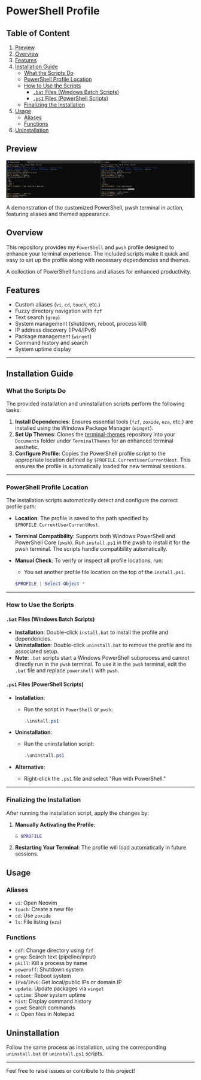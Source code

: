 # PowerShell Profile

## Table of Content

1. [Preview](#preview)
2. [Overview](#overview)
3. [Features](#features)
4. [Installation Guide](#installation-guide)
   - [What the Scripts Do](#what-the-scripts-do)
   - [PowerShell Profile Location](#powershell-profile-location)
   - [How to Use the Scripts](#how-to-use-the-scripts)
     - [`.bat` Files (Windows Batch Scripts)](#bat-files-windows-batch-scripts)
     - [`.ps1` Files (PowerShell Scripts)](#ps1-files-powershell-scripts)
   - [Finalizing the Installation](#finalizing-the-installation)
5. [Usage](#usage)
   - [Aliases](#aliases)
   - [Functions](#functions)
6. [Uninstallation](#uninstallation)

## Preview

![Preview](preview.png)

A demonstration of the customized PowerShell, pwsh terminal in action, featuring aliases and themed appearance.

## Overview

This repository provides my `PowerShell` and `pwsh` profile designed to enhance your terminal experience. The included scripts make it quick and easy to set up the profile along with necessary dependencies and themes.

A collection of PowerShell functions and aliases for enhanced productivity.

## Features

- Custom aliases (`vi`, `cd`, `touch`, etc.)
- Fuzzy directory navigation with `fzf`
- Text search (`grep`)
- System management (shutdown, reboot, process kill)
- IP address discovery (IPv4/IPv6)
- Package management (`winget`)
- Command history and search
- System uptime display

---

## Installation Guide

### What the Scripts Do

The provided installation and uninstallation scripts perform the following tasks:

1. **Install Dependencies**: Ensures essential tools (`fzf`, `zoxide`, `eza`, etc.) are installed using the Windows Package Manager (`winget`).
2. **Set Up Themes**: Clones the [terminal-themes](https://github.com/DreamTimeZ/terminal-themes) repository into your `Documents` folder under `TerminalThemes` for an enhanced terminal aesthetic.
3. **Configure Profile**: Copies the PowerShell profile script to the appropriate location defined by `$PROFILE.CurrentUserCurrentHost`. This ensures the profile is automatically loaded for new terminal sessions.

---

### PowerShell Profile Location

The installation scripts automatically detect and configure the correct profile path:

- **Location**: The profile is saved to the path specified by `$PROFILE.CurrentUserCurrentHost`.
- **Terminal Compatibility**: Supports both Windows PowerShell and PowerShell Core (`pwsh`). Run `install.ps1` in the pwsh to install it for the pwsh terminal. The scripts handle compatibility automatically.
- **Manual Check**: To verify or inspect all profile locations, run:
  - You set another profile file location on the top of the `install.ps1`.

  ```powershell
  $PROFILE | Select-Object *
  ```

---

### How to Use the Scripts

#### `.bat` Files (Windows Batch Scripts)

- **Installation**: Double-click `install.bat` to install the profile and dependencies.
- **Uninstallation**: Double-click `uninstall.bat` to remove the profile and its associated setup.
- **Note**: `.bat` scripts start a Windows PowerShell subprocess and cannot directly run in the `pwsh` terminal. To use it in the `pwsh` terminal, edit the `.bat` file and replace `powershell` with `pwsh`.

#### `.ps1` Files (PowerShell Scripts)

- **Installation**:
  - Run the script in `PowerShell` or `pwsh`:

    ```powershell
    .\install.ps1
    ```

- **Uninstallation**:
  - Run the uninstallation script:

    ```powershell
    .\uninstall.ps1
    ```

- **Alternative**:
  - Right-click the `.ps1` file and select "Run with PowerShell."

---

### Finalizing the Installation

After running the installation script, apply the changes by:

1. **Manually Activating the Profile**:

   ```powershell
   & $PROFILE
   ```

2. **Restarting Your Terminal**: The profile will load automatically in future sessions.

## Usage

### Aliases

- `vi`: Open Neovim
- `touch`: Create a new file
- `cd`: Use `zoxide`
- `ls`: File listing (`eza`)

### Functions

- `cdf`: Change directory using `fzf`
- `grep`: Search text (pipeline/input)
- `pkill`: Kill a process by name
- `poweroff`: Shutdown system
- `reboot`: Reboot system
- `IPv4`/`IPv6`: Get local/public IPs or domain IP
- `update`: Update packages via `winget`
- `uptime`: Show system uptime
- `hist`: Display command history
- `gcmd`: Search commands
- `n`: Open files in Notepad

## Uninstallation

Follow the same process as installation, using the corresponding `uninstall.bat` or `uninstall.ps1` scripts.

---

Feel free to raise issues or contribute to this project!
